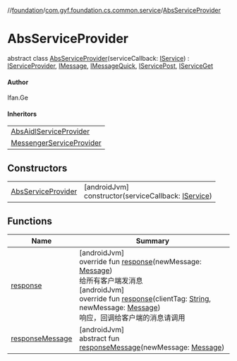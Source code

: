 //[foundation](../../../index.md)/[com.gyf.foundation.cs.common.service](../index.md)/[AbsServiceProvider](index.md)

# AbsServiceProvider

abstract class [AbsServiceProvider](index.md)(serviceCallback: [IService](../../com.gyf.foundation.cs.common.service.face/-i-service/index.md)) : [IServiceProvider](../../com.gyf.foundation.cs.common.service.face/-i-service-provider/index.md), [IMessage](../../com.gyf.foundation.cs.common.face/-i-message/index.md), [IMessageQuick](../../com.gyf.foundation.cs.common.face/-i-message-quick/index.md), [IServicePost](../../com.gyf.foundation.cs.common.service.face/-i-service-post/index.md), [IServiceGet](../../com.gyf.foundation.cs.common.service.face/-i-service-get/index.md)

#### Author

Ifan.Ge

#### Inheritors

| |
|---|
| [AbsAidlServiceProvider](../../com.gyf.foundation.cs.aidl.service/-abs-aidl-service-provider/index.md) |
| [MessengerServiceProvider](../../com.gyf.foundation.cs.messenger.service/-messenger-service-provider/index.md) |

## Constructors

| | |
|---|---|
| [AbsServiceProvider](-abs-service-provider.md) | [androidJvm]<br>constructor(serviceCallback: [IService](../../com.gyf.foundation.cs.common.service.face/-i-service/index.md)) |

## Functions

| Name | Summary |
|---|---|
| [response](response.md) | [androidJvm]<br>override fun [response](response.md)(newMessage: [Message](https://developer.android.com/reference/kotlin/android/os/Message.html))<br>给所有客户端发消息<br>[androidJvm]<br>override fun [response](response.md)(clientTag: [String](https://kotlinlang.org/api/core/kotlin-stdlib/kotlin/-string/index.html), newMessage: [Message](https://developer.android.com/reference/kotlin/android/os/Message.html))<br>响应，回调给客户端的消息请调用 |
| [responseMessage](response-message.md) | [androidJvm]<br>abstract fun [responseMessage](response-message.md)(newMessage: [Message](https://developer.android.com/reference/kotlin/android/os/Message.html)) |